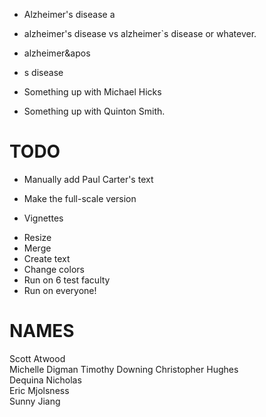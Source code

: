 

- Alzheimer's disease a
- alzheimer's disease vs alzheimer`s disease or whatever. 
- alzheimer&apos
- s disease

- Something up with Michael Hicks
- Something up with Quinton Smith. 

# TODO

- Manually add Paul Carter's text
- Make the full-scale version

- Vignettes
 * Resize
 * Merge
 * Create text
 * Change colors
 * Run on 6 test faculty
 * Run on everyone!

# NAMES
Scott Atwood	
Michelle Digman	
Timothy Downing	
Christopher Hughes	
Dequina Nicholas	
Eric Mjolsness	
Sunny Jiang